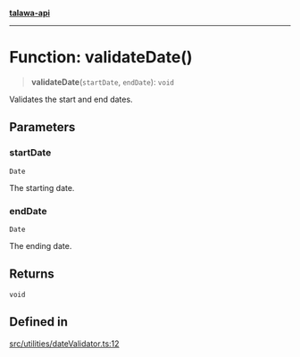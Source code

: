 [**talawa-api**](../../../README.md)

***

# Function: validateDate()

> **validateDate**(`startDate`, `endDate`): `void`

Validates the start and end dates.

## Parameters

### startDate

`Date`

The starting date.

### endDate

`Date`

The ending date.

## Returns

`void`

## Defined in

[src/utilities/dateValidator.ts:12](https://github.com/Suyash878/talawa-api/blob/b5a9d8b4a1ea678a3d6f5b710b3721f91a3052fc/src/utilities/dateValidator.ts#L12)
